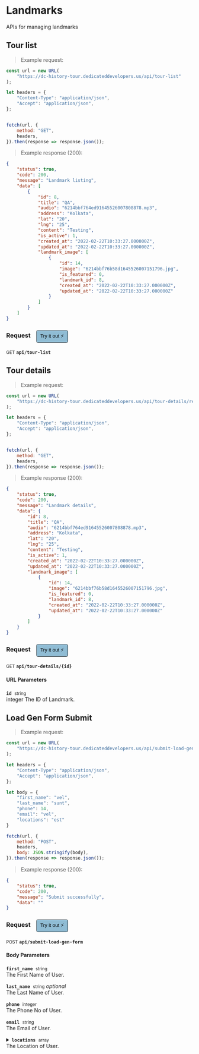 # Landmarks

APIs for managing landmarks

## Tour list




> Example request:

```javascript
const url = new URL(
    "https://dc-history-tour.dedicateddevelopers.us/api/tour-list"
);

let headers = {
    "Content-Type": "application/json",
    "Accept": "application/json",
};


fetch(url, {
    method: "GET",
    headers,
}).then(response => response.json());
```


> Example response (200):

```json
{
    "status": true,
    "code": 200,
    "message": "Landmark listing",
    "data": [
        {
            "id": 8,
            "title": "QA",
            "audio": "6214bbf764ed91645526007808878.mp3",
            "address": "Kolkata",
            "lat": "20",
            "lng": "25",
            "content": "Testing",
            "is_active": 1,
            "created_at": "2022-02-22T10:33:27.000000Z",
            "updated_at": "2022-02-22T10:33:27.000000Z",
            "landmark_image": [
                {
                    "id": 14,
                    "image": "6214bbf76b58d1645526007151796.jpg",
                    "is_featured": 0,
                    "landmark_id": 8,
                    "created_at": "2022-02-22T10:33:27.000000Z",
                    "updated_at": "2022-02-22T10:33:27.000000Z"
                }
            ]
        }
    ]
}
```
<div id="execution-results-GETapi-tour-list" hidden>
    <blockquote>Received response<span id="execution-response-status-GETapi-tour-list"></span>:</blockquote>
    <pre class="json"><code id="execution-response-content-GETapi-tour-list"></code></pre>
</div>
<div id="execution-error-GETapi-tour-list" hidden>
    <blockquote>Request failed with error:</blockquote>
    <pre><code id="execution-error-message-GETapi-tour-list"></code></pre>
</div>
<form id="form-GETapi-tour-list" data-method="GET" data-path="api/tour-list" data-authed="0" data-hasfiles="0" data-headers='{"Content-Type":"application\/json","Accept":"application\/json"}' onsubmit="event.preventDefault(); executeTryOut('GETapi-tour-list', this);">
<h3>
    Request&nbsp;&nbsp;&nbsp;
        <button type="button" style="background-color: #8fbcd4; padding: 5px 10px; border-radius: 5px; border-width: thin;" id="btn-tryout-GETapi-tour-list" onclick="tryItOut('GETapi-tour-list');">Try it out ⚡</button>
    <button type="button" style="background-color: #c97a7e; padding: 5px 10px; border-radius: 5px; border-width: thin;" id="btn-canceltryout-GETapi-tour-list" onclick="cancelTryOut('GETapi-tour-list');" hidden>Cancel</button>&nbsp;&nbsp;
    <button type="submit" style="background-color: #6ac174; padding: 5px 10px; border-radius: 5px; border-width: thin;" id="btn-executetryout-GETapi-tour-list" hidden>Send Request 💥</button>
    </h3>
<p>
<small class="badge badge-green">GET</small>
 <b><code>api/tour-list</code></b>
</p>
</form>


## Tour details




> Example request:

```javascript
const url = new URL(
    "https://dc-history-tour.dedicateddevelopers.us/api/tour-details/rerum"
);

let headers = {
    "Content-Type": "application/json",
    "Accept": "application/json",
};


fetch(url, {
    method: "GET",
    headers,
}).then(response => response.json());
```


> Example response (200):

```json
{
    "status": true,
    "code": 200,
    "message": "Landmark details",
    "data": {
        "id": 8,
        "title": "QA",
        "audio": "6214bbf764ed91645526007808878.mp3",
        "address": "Kolkata",
        "lat": "20",
        "lng": "25",
        "content": "Testing",
        "is_active": 1,
        "created_at": "2022-02-22T10:33:27.000000Z",
        "updated_at": "2022-02-22T10:33:27.000000Z",
        "landmark_image": [
            {
                "id": 14,
                "image": "6214bbf76b58d1645526007151796.jpg",
                "is_featured": 0,
                "landmark_id": 8,
                "created_at": "2022-02-22T10:33:27.000000Z",
                "updated_at": "2022-02-22T10:33:27.000000Z"
            }
        ]
    }
}
```
<div id="execution-results-GETapi-tour-details--id-" hidden>
    <blockquote>Received response<span id="execution-response-status-GETapi-tour-details--id-"></span>:</blockquote>
    <pre class="json"><code id="execution-response-content-GETapi-tour-details--id-"></code></pre>
</div>
<div id="execution-error-GETapi-tour-details--id-" hidden>
    <blockquote>Request failed with error:</blockquote>
    <pre><code id="execution-error-message-GETapi-tour-details--id-"></code></pre>
</div>
<form id="form-GETapi-tour-details--id-" data-method="GET" data-path="api/tour-details/{id}" data-authed="0" data-hasfiles="0" data-headers='{"Content-Type":"application\/json","Accept":"application\/json"}' onsubmit="event.preventDefault(); executeTryOut('GETapi-tour-details--id-', this);">
<h3>
    Request&nbsp;&nbsp;&nbsp;
        <button type="button" style="background-color: #8fbcd4; padding: 5px 10px; border-radius: 5px; border-width: thin;" id="btn-tryout-GETapi-tour-details--id-" onclick="tryItOut('GETapi-tour-details--id-');">Try it out ⚡</button>
    <button type="button" style="background-color: #c97a7e; padding: 5px 10px; border-radius: 5px; border-width: thin;" id="btn-canceltryout-GETapi-tour-details--id-" onclick="cancelTryOut('GETapi-tour-details--id-');" hidden>Cancel</button>&nbsp;&nbsp;
    <button type="submit" style="background-color: #6ac174; padding: 5px 10px; border-radius: 5px; border-width: thin;" id="btn-executetryout-GETapi-tour-details--id-" hidden>Send Request 💥</button>
    </h3>
<p>
<small class="badge badge-green">GET</small>
 <b><code>api/tour-details/{id}</code></b>
</p>
<h4 class="fancy-heading-panel"><b>URL Parameters</b></h4>
<p>
<b><code>id</code></b>&nbsp;&nbsp;<small>string</small>  &nbsp;
<input type="text" name="id" data-endpoint="GETapi-tour-details--id-" data-component="url" required  hidden>
<br>
integer The ID of Landmark.
</p>
</form>


## Load Gen Form Submit




> Example request:

```javascript
const url = new URL(
    "https://dc-history-tour.dedicateddevelopers.us/api/submit-load-gen-form"
);

let headers = {
    "Content-Type": "application/json",
    "Accept": "application/json",
};

let body = {
    "first_name": "vel",
    "last_name": "sunt",
    "phone": 14,
    "email": "vel",
    "locations": "est"
}

fetch(url, {
    method: "POST",
    headers,
    body: JSON.stringify(body),
}).then(response => response.json());
```


> Example response (200):

```json
{
    "status": true,
    "code": 200,
    "message": "Submit successfully",
    "data": ""
}
```
<div id="execution-results-POSTapi-submit-load-gen-form" hidden>
    <blockquote>Received response<span id="execution-response-status-POSTapi-submit-load-gen-form"></span>:</blockquote>
    <pre class="json"><code id="execution-response-content-POSTapi-submit-load-gen-form"></code></pre>
</div>
<div id="execution-error-POSTapi-submit-load-gen-form" hidden>
    <blockquote>Request failed with error:</blockquote>
    <pre><code id="execution-error-message-POSTapi-submit-load-gen-form"></code></pre>
</div>
<form id="form-POSTapi-submit-load-gen-form" data-method="POST" data-path="api/submit-load-gen-form" data-authed="0" data-hasfiles="0" data-headers='{"Content-Type":"application\/json","Accept":"application\/json"}' onsubmit="event.preventDefault(); executeTryOut('POSTapi-submit-load-gen-form', this);">
<h3>
    Request&nbsp;&nbsp;&nbsp;
        <button type="button" style="background-color: #8fbcd4; padding: 5px 10px; border-radius: 5px; border-width: thin;" id="btn-tryout-POSTapi-submit-load-gen-form" onclick="tryItOut('POSTapi-submit-load-gen-form');">Try it out ⚡</button>
    <button type="button" style="background-color: #c97a7e; padding: 5px 10px; border-radius: 5px; border-width: thin;" id="btn-canceltryout-POSTapi-submit-load-gen-form" onclick="cancelTryOut('POSTapi-submit-load-gen-form');" hidden>Cancel</button>&nbsp;&nbsp;
    <button type="submit" style="background-color: #6ac174; padding: 5px 10px; border-radius: 5px; border-width: thin;" id="btn-executetryout-POSTapi-submit-load-gen-form" hidden>Send Request 💥</button>
    </h3>
<p>
<small class="badge badge-black">POST</small>
 <b><code>api/submit-load-gen-form</code></b>
</p>
<h4 class="fancy-heading-panel"><b>Body Parameters</b></h4>
<p>
<b><code>first_name</code></b>&nbsp;&nbsp;<small>string</small>  &nbsp;
<input type="text" name="first_name" data-endpoint="POSTapi-submit-load-gen-form" data-component="body" required  hidden>
<br>
The First Name of User.
</p>
<p>
<b><code>last_name</code></b>&nbsp;&nbsp;<small>string</small>     <i>optional</i> &nbsp;
<input type="text" name="last_name" data-endpoint="POSTapi-submit-load-gen-form" data-component="body"  hidden>
<br>
The Last Name of User.
</p>
<p>
<b><code>phone</code></b>&nbsp;&nbsp;<small>integer</small>  &nbsp;
<input type="number" name="phone" data-endpoint="POSTapi-submit-load-gen-form" data-component="body" required  hidden>
<br>
The Phone No of User.
</p>
<p>
<b><code>email</code></b>&nbsp;&nbsp;<small>string</small>  &nbsp;
<input type="text" name="email" data-endpoint="POSTapi-submit-load-gen-form" data-component="body" required  hidden>
<br>
The Email of User.
</p>
<p>
<details>
<summary>
<b><code>locations</code></b>&nbsp;&nbsp;<small>array</small>  &nbsp;
<br>
The Location of User.
</summary>
<br>
<p>
<b><code>locations[].landmark_id</code></b>&nbsp;&nbsp;<small>integer</small>  &nbsp;
<input type="number" name="locations.0.landmark_id" data-endpoint="POSTapi-submit-load-gen-form" data-component="body" required  hidden>
<br>
The Ids of Landmark.
</p>
</details>
</p>

</form>



